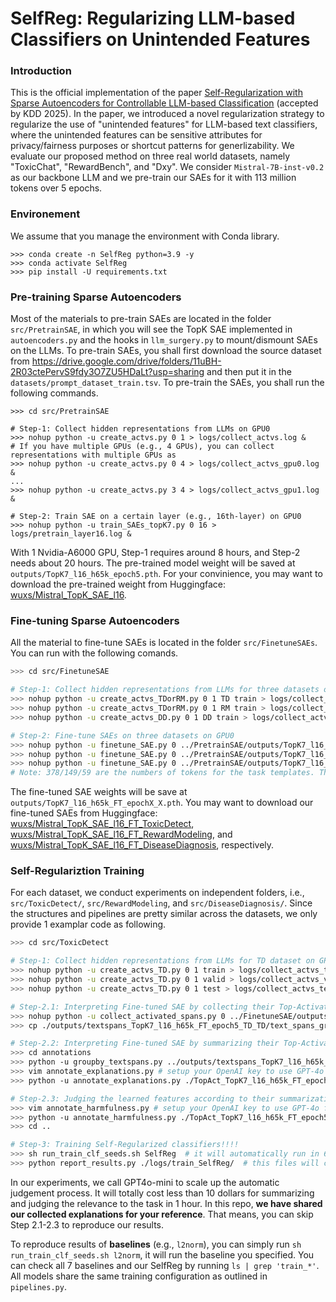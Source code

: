 # SelfReg: Regularizing LLM-based Classifiers on Unintended Features

### Introduction

This is the official implementation of the paper [Self-Regularization with Sparse Autoencoders for Controllable LLM-based Classification](https://arxiv.org/abs/2502.14133) (accepted by KDD 2025). In the paper, we introduced a novel regularization strategy to regularize the use of "unintended features" for LLM-based text classifiers, where the unintended features can be sensitive attributes for privacy/fairness purposes or shortcut patterns for generlizability. We evaluate our proposed method on three real world datasets, namely "ToxicChat",  "RewardBench", and "Dxy". We consider `Mistral-7B-inst-v0.2` as our backbone LLM and we pre-train our SAEs for it with 113 million tokens over 5 epochs. 

### Environement

We assume that you manage the environment with Conda library.

```shell
>>> conda create -n SelfReg python=3.9 -y
>>> conda activate SelfReg
>>> pip install -U requirements.txt
```

### Pre-training Sparse Autoencoders

Most of the materials to pre-train SAEs are located in the folder ``src/PretrainSAE``, in which you will see the TopK SAE implemented in ``autoencoders.py`` and the hooks in ``llm_surgery.py`` to mount/dismount SAEs on the LLMs. To pre-train SAEs, you shall first download the source dataset from https://drive.google.com/drive/folders/11uBH-2R03ctePervS9fdy3O7ZU5HDaLt?usp=sharing and then put it in the ``datasets/prompt_dataset_train.tsv``. To pre-train the SAEs, you shall run the following commands. 

```shell
>>> cd src/PretrainSAE

# Step-1: Collect hidden representations from LLMs on GPU0
>>> nohup python -u create_actvs.py 0 1 > logs/collect_actvs.log & 
# If you have multiple GPUs (e.g., 4 GPUs), you can collect representations with multiple GPUs as
>>> nohup python -u create_actvs.py 0 4 > logs/collect_actvs_gpu0.log & 
...
>>> nohup python -u create_actvs.py 3 4 > logs/collect_actvs_gpu1.log & 

# Step-2: Train SAE on a certain layer (e.g., 16th-layer) on GPU0
>>> nohup python -u train_SAEs_topK7.py 0 16 > logs/pretrain_layer16.log &
```

With 1 Nvidia-A6000 GPU, Step-1 requires around 8 hours, and Step-2 needs about 20 hours. The pre-trained model weight will be saved at ``outputs/TopK7_l16_h65k_epoch5.pth``. For your convinience, you may want to download the pre-trained weight from Huggingface: [wuxs/Mistral_TopK_SAE_l16](https://huggingface.co/wuxs/Mistral_TopK_SAE_l16).

### Fine-tuning Sparse Autoencoders

All the material to fine-tune SAEs is located in the folder ``src/FinetuneSAEs``. You can run with the following comands.

```bash
>>> cd src/FinetuneSAE

# Step-1: Collect hidden representations from LLMs for three datasets on GPU0:
>>> nohup python -u create_actvs_TDorRM.py 0 1 TD train > logs/collect_actvs_TD.log & 
>>> nohup python -u create_actvs_TDorRM.py 0 1 RM train > logs/collect_actvs_RM.log &  
>>> nohup python -u create_actvs_DD.py 0 1 DD train > logs/collect_actvs_DD.log & 

# Step-2: Fine-tune SAEs on three datasets on GPU0
>>> nohup python -u finetune_SAE.py 0 ../PretrainSAE/outputs/TopK7_l16_h65k_epoch5.pth TD 378 5 > logs/finetune_TD.log &
>>> nohup python -u finetune_SAE.py 0 ../PretrainSAE/outputs/TopK7_l16_h65k_epoch5.pth RM 149 5 > logs/finetune_RM.log &
>>> nohup python -u finetune_SAE.py 0 ../PretrainSAE/outputs/TopK7_l16_h65k_epoch5.pth DD 59 40 > logs/finetune_DD.log &
# Note: 378/149/59 are the numbers of tokens for the task templates. The templates are the same for entries from the same dataset.
```

The fine-tuned SAE weights will be save at ``outputs/TopK7_l16_h65k_FT_epochX_X.pth``. You may want to download our fine-tuned SAEs from Huggingface: [wuxs/Mistral_TopK_SAE_l16_FT_ToxicDetect](https://huggingface.co/wuxs/Mistral_TopK_SAE_l16_FT_ToxicDetect), [wuxs/Mistral_TopK_SAE_l16_FT_RewardModeling](https://huggingface.co/wuxs/Mistral_TopK_SAE_l16_FT_RewardModeling), and [wuxs/Mistral_TopK_SAE_l16_FT_DiseaseDiagnosis](https://huggingface.co/wuxs/Mistral_TopK_SAE_l16_FT_DiseaseDiagnosis), respectively.

### Self-Regulariztion Training 

For each dataset, we conduct experiments on independent folders, i.e., ``src/ToxicDetect/``, ``src/RewardModeling``, and ``src/DiseaseDiagnosis/``. Since the structures and pipelines are pretty similar across the datasets, we only provide 1 examplar code as following.

```bash
>>> cd src/ToxicDetect

# Step-1: Collect hidden representations from LLMs for TD dataset on GPU0
>>> nohup python -u create_actvs_TD.py 0 1 train > logs/collect_actvs_train.log &
>>> nohup python -u create_actvs_TD.py 0 1 valid > logs/collect_actvs_valid.log &
>>> nohup python -u create_actvs_TD.py 0 1 test > logs/collect_actvs_test.log &

# Step-2.1: Interpreting Fine-tuned SAE by collecting their Top-Activated features
>>> nohup python -u collect_activated_spans.py 0 ../FinetuneSAE/outputs/TopK7_l16_h65k_FT_epoch5_TD.pth 0 1 > logs/collect_textspans.log & # Note that, this script supports multi-processing running by set up GPU-idx 0 to others, and the total group 1 to the total number of GPUs you can use. 
>>> cp ./outputs/textspans_TopK7_l16_h65k_FT_epoch5_TD_TD/text_spans_group0.tsv ./outputs/textspans_TopK7_l16_h65k_FT_epoch5_TD_TD/full.tsv #You just need to concatenate all the subfiles to ``full.tsv`` will be fine.

# Step-2.2: Interpreting Fine-tuned SAE by summarizing their Top-Activated features
>>> cd annotations
>>> python -u groupby_textspans.py ../outputs/textspans_TopK7_l16_h65k_FT_epoch5_TD_TD/textspans_group0.tsv 
>>> vim annotate_explanations.py # setup your OpenAI key to use GPT-4o for fast explanation. It spends only a few dollars.
>>> python -u annotate_explanations.py ./TopAct_TopK7_l16_h65k_FT_epoch5_TD.tsv

# Step-2.3: Judging the learned features according to their summarizations.
>>> vim annotate_harmfulness.py # setup your OpenAI key to use GPT-4o for fast judging. It spends only a few dollars.
>>> python -u annotate_harmfulness.py ./TopAct_TopK7_l16_h65k_FT_epoch5_TD_explained.tsv
>>> cd ..

# Step-3: Training Self-Regularized classifiers!!!!
>>> sh run_train_clf_seeds.sh SelfReg  # it will automatically run in 6 random seeds, each of which will have their own logging file
>>> python report_results.py ./logs/train_SelfReg/  # this files will compute the average accuracy and F1 scores across the random seeds.The results from here is the numbers we reported in our paper
```

In our experiments, we call GPT4o-mini to scale up the automatic judgement process. It will totally cost less than 10 dollars for summarizing and judging the relevance to the task in 1 hour. In this repo, __we have shared our collected explanations for your reference__. That means, you can skip Step 2.1-2.3 to reproduce our results.

To reproduce results of __baselines__ (e.g., ``l2norm``), you can simply run ``sh run_train_clf_seeds.sh l2norm``, it will run the baseline you specified. You can check all 7 baselines and our SelfReg by running ``ls | grep 'train_*'``. All models share the same training configuration as outlined in ``pipelines.py``. 
